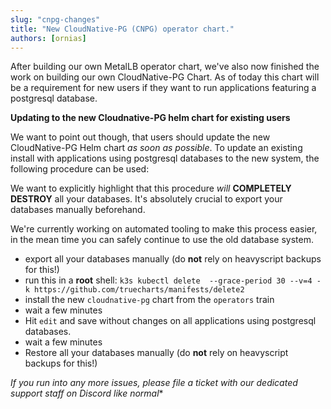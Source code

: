 ```yaml
---
slug: "cnpg-changes"
title: "New CloudNative-PG (CNPG) operator chart."
authors: [ornias]
---
```


After building our own MetalLB operator chart, we've also now finished the work on building our own CloudNative-PG  Chart.
As of today this chart will be a requirement for new users if they want to run applications featuring a postgresql database.

**Updating to the new Cloudnative-PG helm chart for existing users**

We want to point out though, that users should update the new CloudNative-PG Helm chart *as soon as possible*.
To update an existing install with applications using postgresql databases to the new system, the following procedure can be used:

We want to explicitly highlight that this procedure *will* **COMPLETELY DESTROY** all your databases.
It's absolutely crucial to export your databases manually beforehand.

We're currently working on automated tooling to make this process easier, in the mean time you can safely continue to use the old database system.

- export all your databases manually (do **not** rely on heavyscript backups for this!)
- run this in a **root** shell: `k3s kubectl delete  --grace-period 30 --v=4 -k https://github.com/truecharts/manifests/delete2`
- install the new `cloudnative-pg` chart from the `operators` train
- wait a few minutes
- Hit `edit` and save without changes on all applications using postgresql databases.
- wait a few minutes
- Restore all your databases manually (do **not** rely on heavyscript backups for this!)

*If you run into any more issues, please file a ticket with our dedicated support staff on Discord like normal**